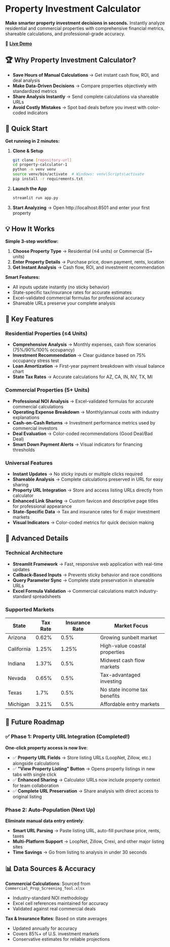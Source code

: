 # Property Investment Calculator

**Make smarter property investment decisions in seconds.** Instantly analyze residential and commercial properties with comprehensive financial metrics, shareable calculations, and professional-grade accuracy.

🚀 **[Live Demo](https://property-calculator-rb9nmety9ntgmmou3tthpy.streamlit.app/)**

## 🏆 Why Property Investment Calculator?

- **Save Hours of Manual Calculations** → Get instant cash flow, ROI, and deal analysis
- **Make Data-Driven Decisions** → Compare properties objectively with standardized metrics  
- **Share Analysis Instantly** → Send complete calculations via shareable URLs
- **Avoid Costly Mistakes** → Spot bad deals before you invest with color-coded indicators

## 🚀 Quick Start

**Get running in 2 minutes:**

1. **Clone & Setup**
   ```bash
   git clone [repository-url]
   cd property-calculator-1
   python -m venv venv
   source venv/bin/activate  # Windows: venv\Scripts\activate
   pip install -r requirements.txt
   ```

2. **Launch the App**
   ```bash
   streamlit run app.py
   ```

3. **Start Analyzing** → Open http://localhost:8501 and enter your first property

## 💡 How It Works

**Simple 3-step workflow:**
1. **Choose Property Type** → Residential (≤4 units) or Commercial (5+ units)
2. **Enter Property Details** → Purchase price, down payment, rents, location
3. **Get Instant Analysis** → Cash flow, ROI, and investment recommendation

**Smart Features:**
- All inputs update instantly (no sticky behavior)
- State-specific tax/insurance rates for accurate estimates
- Excel-validated commercial formulas for professional accuracy
- Shareable URLs preserve your complete analysis

## 🏡 Key Features

### Residential Properties (≤4 Units)
- **Comprehensive Analysis** → Monthly expenses, cash flow scenarios (75%/90%/100% occupancy)
- **Investment Recommendation** → Clear guidance based on 75% occupancy stress test
- **Loan Amortization** → First-year payment breakdown with visual balance chart
- **State Tax Rates** → Accurate calculations for AZ, CA, IN, NV, TX, MI

### Commercial Properties (5+ Units)  
- **Professional NOI Analysis** → Excel-validated formulas for accurate commercial calculations
- **Operating Expense Breakdown** → Monthly/annual costs with industry explanations
- **Cash-on-Cash Returns** → Investment performance metrics used by commercial investors
- **Deal Evaluation** → Color-coded recommendations (Good Deal/Bad Deal)
- **Smart Down Payment Alerts** → Visual indicators for financing thresholds

### Universal Features
- **Instant Updates** → No sticky inputs or multiple clicks required
- **Shareable Analysis** → Complete calculations preserved in URL for easy sharing
- **Property URL Integration** → Store and access listing URLs directly from calculator
- **Enhanced Link Sharing** → Custom favicon and descriptive page titles for professional appearance
- **State-Specific Data** → Tax and insurance rates for 6 major investment markets  
- **Visual Indicators** → Color-coded metrics for quick decision making

## 🔧 Advanced Details

### Technical Architecture
- **Streamlit Framework** → Fast, responsive web application with real-time updates
- **Callback-Based Inputs** → Prevents sticky behavior and race conditions  
- **Query Parameter Sync** → Complete state preservation in shareable URLs
- **Excel Formula Validation** → Commercial calculations match industry-standard spreadsheets

### Supported Markets
| State | Tax Rate | Insurance Rate | Market Focus |
|-------|----------|----------------|--------------|
| Arizona | 0.62% | 0.5% | Growing sunbelt market |
| California | 1.25% | 1.25% | High-value coastal properties |
| Indiana | 1.37% | 0.5% | Midwest cash flow markets |
| Nevada | 0.65% | 0.5% | Tax-advantaged investing |
| Texas | 1.7% | 0.5% | No state income tax benefits |
| Michigan | 3.21% | 0.5% | Affordable entry markets |

## 🚀 Future Roadmap

### ✅ Phase 1: Property URL Integration (Completed!)
**One-click property access is now live**:
- ✅ **Property URL Fields** → Store listing URLs (LoopNet, Zillow, etc.) alongside calculations
- ✅ **"View Property Listing" Button** → Opens property listings in new tabs with single click
- ✅ **Enhanced Sharing** → Calculator URLs now include property context for team collaboration
- ✅ **Complete URL Preservation** → Share analysis with direct access to original listing

### Phase 2: Auto-Population (Next Up)
**Eliminate manual data entry entirely**:
- **Smart URL Parsing** → Paste listing URL, auto-fill purchase price, rents, taxes
- **Multi-Platform Support** → LoopNet, Zillow, Crexi, and other major listing sites
- **Time Savings** → Go from listing to analysis in under 30 seconds

## 📊 Data Sources & Accuracy

**Commercial Calculations**: Sourced from `Commercial_Prop_Screening_Tool.xlsx`
- Industry-standard NOI methodology
- Excel cell references maintained for accuracy
- Validated against real commercial deals

**Tax & Insurance Rates**: Based on state averages
- Updated annually for accuracy
- Covers 85%+ of U.S. investment markets
- Conservative estimates for reliable projections